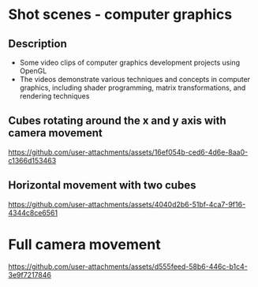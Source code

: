 # Shot scenes - computer graphics

Description
-

- Some video clips of computer graphics development projects using OpenGL
- The videos demonstrate various techniques and concepts in computer graphics, including shader programming, matrix transformations, and rendering techniques

## Cubes rotating around the x and y axis with camera movement

https://github.com/user-attachments/assets/16ef054b-ced6-4d6e-8aa0-c1366d153463

## Horizontal movement with two cubes

https://github.com/user-attachments/assets/4040d2b6-51bf-4ca7-9f16-4344c8ce6561

# Full camera movement

https://github.com/user-attachments/assets/d555feed-58b6-446c-b1c4-3e9f7217846
